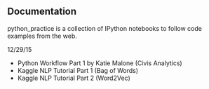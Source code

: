 Documentation
---
python_practice is a collection of IPython notebooks to follow code examples from the web.

12/29/15
- Python Workflow Part 1 by Katie Malone (Civis Analytics)
- Kaggle NLP Tutorial Part 1 (Bag of Words)
- Kaggle NLP Tutorial Part 2 (Word2Vec)
